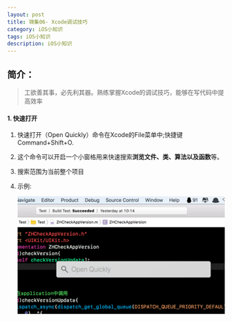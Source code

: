 ```yaml
---
layout: post
title: 锦集06- Xcode调试技巧
category: iOS小知识
tags: iOS小知识
description: iOS小知识
---
```


## 简介：
> 工欲善其事，必先利其器。熟练掌握Xcode的调试技巧，能够在写代码中提高效率

#### 1. 快速打开
1. 快速打开（Open Quickly）命令在Xcode的File菜单中;快捷键Command+Shift+O. 
2. 这个命令可以开启一个小窗格用来快速搜索**浏览文件、类、算法以及函数**等。
3. 搜索范围为当前整个项目
4. 示例:
    
    ![图1](https://raw.githubusercontent.com/zhoghua123/imgsBed/master/Xcode01.png)


